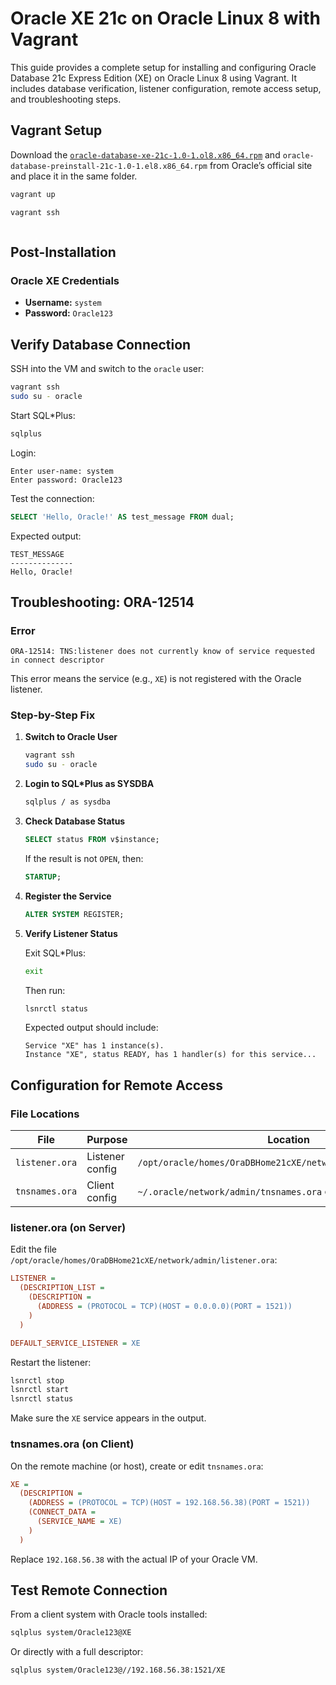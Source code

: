 # Oracle XE 21c on Oracle Linux 8 with Vagrant

This guide provides a complete setup for installing and configuring Oracle Database 21c Express Edition (XE) on Oracle Linux 8 using Vagrant. It includes database verification, listener configuration, remote access setup, and troubleshooting steps.


## Vagrant Setup

Download the [`oracle-database-xe-21c-1.0-1.ol8.x86_64.rpm`](https://download.oracle.com/otn-pub/otn_software/db-express/oracle-database-xe-21c-1.0-1.ol8.x86_64.rpm) and `oracle-database-preinstall-21c-1.0-1.el8.x86_64.rpm` from Oracle’s official site and place it in the same folder.

```bash
vagrant up 

vagrant ssh
```
```
```

## Post-Installation

### Oracle XE Credentials

* **Username:** `system`
* **Password:** `Oracle123`


## Verify Database Connection

SSH into the VM and switch to the `oracle` user:

```bash
vagrant ssh
sudo su - oracle
```

Start SQL\*Plus:

```bash
sqlplus
```

Login:

```
Enter user-name: system
Enter password: Oracle123
```

Test the connection:

```sql
SELECT 'Hello, Oracle!' AS test_message FROM dual;
```

Expected output:

```
TEST_MESSAGE
--------------
Hello, Oracle!
```


## Troubleshooting: ORA-12514

### Error

```
ORA-12514: TNS:listener does not currently know of service requested in connect descriptor
```

This error means the service (e.g., `XE`) is not registered with the Oracle listener.

### Step-by-Step Fix

1. **Switch to Oracle User**

   ```bash
   vagrant ssh
   sudo su - oracle
   ```

2. **Login to SQL\*Plus as SYSDBA**

   ```bash
   sqlplus / as sysdba
   ```

3. **Check Database Status**

   ```sql
   SELECT status FROM v$instance;
   ```

   If the result is not `OPEN`, then:

   ```sql
   STARTUP;
   ```

4. **Register the Service**

   ```sql
   ALTER SYSTEM REGISTER;
   ```

5. **Verify Listener Status**

   Exit SQL\*Plus:

   ```bash
   exit
   ```

   Then run:

   ```bash
   lsnrctl status
   ```

   Expected output should include:

   ```
   Service "XE" has 1 instance(s).
   Instance "XE", status READY, has 1 handler(s) for this service...
   ```


## Configuration for Remote Access

### File Locations

| File           | Purpose         | Location                                                      |
| -------------- | --------------- | ------------------------------------------------------------- |
| `listener.ora` | Listener config | `/opt/oracle/homes/OraDBHome21cXE/network/admin/listener.ora` |
| `tnsnames.ora` | Client config   | `~/.oracle/network/admin/tnsnames.ora` or `/etc/tnsnames.ora` |


### listener.ora (on Server)

Edit the file `/opt/oracle/homes/OraDBHome21cXE/network/admin/listener.ora`:

```ini
LISTENER =
  (DESCRIPTION_LIST =
    (DESCRIPTION =
      (ADDRESS = (PROTOCOL = TCP)(HOST = 0.0.0.0)(PORT = 1521))
    )
  )

DEFAULT_SERVICE_LISTENER = XE
```

Restart the listener:

```bash
lsnrctl stop
lsnrctl start
lsnrctl status
```

Make sure the `XE` service appears in the output.


### tnsnames.ora (on Client)

On the remote machine (or host), create or edit `tnsnames.ora`:

```ini
XE =
  (DESCRIPTION =
    (ADDRESS = (PROTOCOL = TCP)(HOST = 192.168.56.38)(PORT = 1521))
    (CONNECT_DATA =
      (SERVICE_NAME = XE)
    )
  )
```

Replace `192.168.56.38` with the actual IP of your Oracle VM.


## Test Remote Connection

From a client system with Oracle tools installed:

```bash
sqlplus system/Oracle123@XE
```

Or directly with a full descriptor:

```bash
sqlplus system/Oracle123@//192.168.56.38:1521/XE
```


